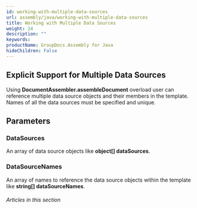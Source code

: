 ```yaml
---
id: working-with-multiple-data-sources
url: assembly/java/working-with-multiple-data-sources
title: Working with Multiple Data Sources
weight: 24
description: ""
keywords: 
productName: GroupDocs.Assembly for Java
hideChildren: False
---
```

## Explicit Support for Multiple Data Sources

Using **DocumentAssembler.assembleDocument** overload user can reference multiple data source objects and their members in the template. Names of all the data sources must be specified and unique.

## Parameters

### DataSources

An array of data source objects like **object[] dataSources**.

### DataSourceNames

An array of names to reference the data source objects within the template like **string\[\] dataSourceNames**.

###### Articles in this section
